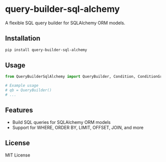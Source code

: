 # query-builder-sql-alchemy

A flexible SQL query builder for SQLAlchemy ORM models.

## Installation

```bash
pip install query-builder-sql-alchemy
```

## Usage

```python
from QueryBuilderSqlAlchemy import QueryBuilder, Condition, ConditionGroup, Operator

# Example usage
# qb = QueryBuilder()
# ...
```

## Features
- Build SQL queries for SQLAlchemy ORM models
- Support for WHERE, ORDER BY, LIMIT, OFFSET, JOIN, and more

## License
MIT License

